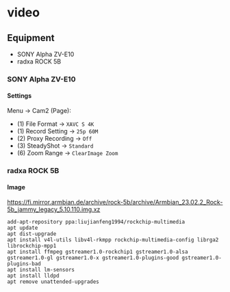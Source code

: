# video


## Equipment
- SONY Alpha ZV-E10
- radxa ROCK 5B


### SONY Alpha ZV-E10

#### Settings

Menu -> Cam2 (Page):
- (1) File Format -> `XAVC S 4K`
- (1) Record Setting -> `25p 60M`
- (2) Proxy Recording -> `Off`
- (3) SteadyShot -> `Standard`
- (6) Zoom Range -> `ClearImage Zoom`


### radxa ROCK 5B
#### Image
https://fi.mirror.armbian.de/archive/rock-5b/archive/Armbian_23.02.2_Rock-5b_jammy_legacy_5.10.110.img.xz

```
add-apt-repository ppa:liujianfeng1994/rockchip-multimedia
apt update
apt dist-upgrade
apt install v4l-utils libv4l-rkmpp rockchip-multimedia-config librga2 librockchip-mpp1 
apt install ffmpeg gstreamer1.0-rockchip1 gstreamer1.0-alsa gstreamer1.0-gl gstreamer1.0-x gstreamer1.0-plugins-good gstreamer1.0-plugins-bad
apt install lm-sensors
apt install lldpd
apt remove unattended-upgrades
```
